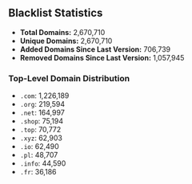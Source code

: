 ## Blacklist Statistics

- **Total Domains:** 2,670,710
- **Unique Domains:** 2,670,710
- **Added Domains Since Last Version:** 706,739
- **Removed Domains Since Last Version:** 1,057,945

### Top-Level Domain Distribution

-  `.com`: 1,226,189
-  `.org`: 219,594
-  `.net`: 164,997
-  `.shop`: 75,194
-  `.top`: 70,772
-  `.xyz`: 62,903
-  `.io`: 62,490
-  `.pl`: 48,707
-  `.info`: 44,590
-  `.fr`: 36,186
